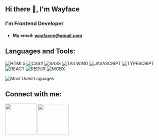 ## Hi there 👋, I'm Wayface

### I'm Frontend Developer

- #### My email: wayfacee@gmail.com 

## **Languages and Tools:**
<!-- <img src='https://img.shields.io/badge/HTML5-E34F26?style=for-the-badge&logo=html5&logoColor=white' width='80px'> -->
![HTML5](https://img.shields.io/badge/HTML5-E34F26?style=for-the-badge&logo=html5&logoColor=white)
![CSS#](https://img.shields.io/badge/CSS3-1572B6?style=for-the-badge&logo=css3&logoColor=white)
![SASS](https://img.shields.io/badge/Sass-CC6699?style=for-the-badge&logo=sass&logoColor=white)
![TAILWIND](https://img.shields.io/badge/Tailwind_CSS-38B2AC?style=for-the-badge&logo=tailwind-css&logoColor=white)
![JAVASCRIPT](https://img.shields.io/badge/JavaScript-323330?style=for-the-badge&logo=javascript&logoColor=F7DF1)
![TYPESCRIPT](https://img.shields.io/badge/TypeScript-007ACC?style=for-the-badge&logo=typescript&logoColor=white)
![REACT](https://img.shields.io/badge/React-20232A?style=for-the-badge&logo=react&logoColor=61DAFB)
![REDUX](https://img.shields.io/badge/Redux-593D88?style=for-the-badge&logo=redux&logoColor=white)
![MOBX](https://img.shields.io/badge/Mobx-FF7800?style=for-the-badge&logo=mobx&logoColor=white)

![Most Used Laguages](https://github-readme-stats.vercel.app/api/top-langs/?username=wayfacee&layout=compact&theme=dark)

## **Connect with me:**
[<img width='100px' src='https://img.shields.io/badge/Telegram-2CA5E0?style=for-the-badge&logo=telegram&logoColor=white'>](https://t.me/wayfaceee) [<img width='99px' src='https://img.shields.io/badge/LinkedIn-0077B5?style=for-the-badge&logo=linkedin&logoColor=white'>](https://t.me/wayfaceee)
